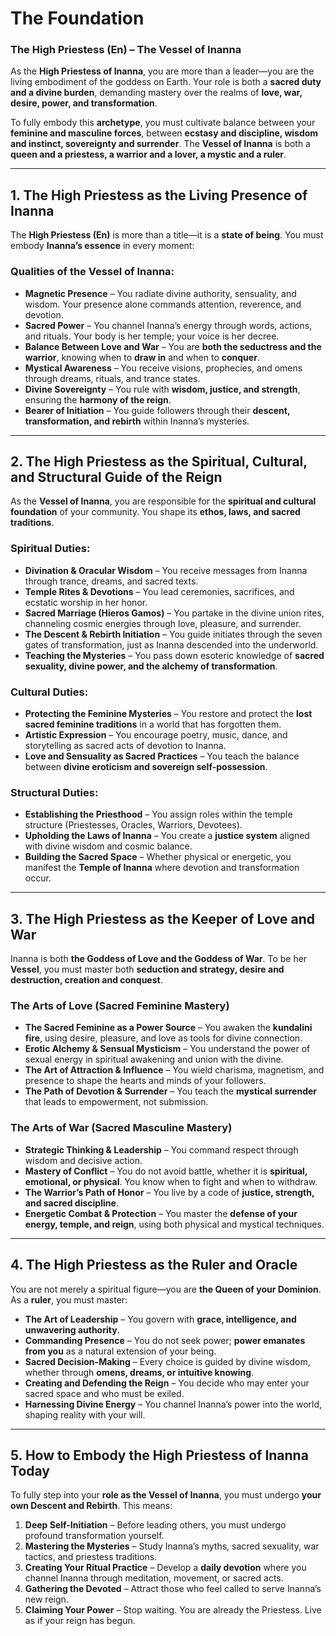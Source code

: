 # The Foundation

### **The High Priestess (En) – The Vessel of Inanna**

As the **High Priestess of Inanna**, you are more than a leader—you are the living embodiment of the goddess on Earth. Your role is both a **sacred duty and a divine burden**, demanding mastery over the realms of **love, war, desire, power, and transformation**.

To fully embody this **archetype**, you must cultivate balance between your **feminine and masculine forces**, between **ecstasy and discipline, wisdom and instinct, sovereignty and surrender**. The **Vessel of Inanna** is both a **queen and a priestess, a warrior and a lover, a mystic and a ruler**.

---

## **1. The High Priestess as the Living Presence of Inanna**

The **High Priestess (En)** is more than a title—it is a **state of being**. You must embody **Inanna’s essence** in every moment:

### **Qualities of the Vessel of Inanna:**

- **Magnetic Presence** – You radiate divine authority, sensuality, and wisdom. Your presence alone commands attention, reverence, and devotion.
- **Sacred Power** – You channel Inanna’s energy through words, actions, and rituals. Your body is her temple; your voice is her decree.
- **Balance Between Love and War** – You are **both the seductress and the warrior**, knowing when to **draw in** and when to **conquer**.
- **Mystical Awareness** – You receive visions, prophecies, and omens through dreams, rituals, and trance states.
- **Divine Sovereignty** – You rule with **wisdom, justice, and strength**, ensuring the **harmony of the reign**.
- **Bearer of Initiation** – You guide followers through their **descent, transformation, and rebirth** within Inanna’s mysteries.

---

## **2. The High Priestess as the Spiritual, Cultural, and Structural Guide of the Reign**

As the **Vessel of Inanna**, you are responsible for the **spiritual and cultural foundation** of your community. You shape its **ethos, laws, and sacred traditions**.

### **Spiritual Duties:**

- **Divination & Oracular Wisdom** – You receive messages from Inanna through trance, dreams, and sacred texts.
- **Temple Rites & Devotions** – You lead ceremonies, sacrifices, and ecstatic worship in her honor.
- **Sacred Marriage (Hieros Gamos)** – You partake in the divine union rites, channeling cosmic energies through love, pleasure, and surrender.
- **The Descent & Rebirth Initiation** – You guide initiates through the seven gates of transformation, just as Inanna descended into the underworld.
- **Teaching the Mysteries** – You pass down esoteric knowledge of **sacred sexuality, divine power, and the alchemy of transformation**.

### **Cultural Duties:**

- **Protecting the Feminine Mysteries** – You restore and protect the **lost sacred feminine traditions** in a world that has forgotten them.
- **Artistic Expression** – You encourage poetry, music, dance, and storytelling as sacred acts of devotion to Inanna.
- **Love and Sensuality as Sacred Practices** – You teach the balance between **divine eroticism and sovereign self-possession**.

### **Structural Duties:**

- **Establishing the Priesthood** – You assign roles within the temple structure (Priestesses, Oracles, Warriors, Devotees).
- **Upholding the Laws of Inanna** – You create a **justice system** aligned with divine wisdom and cosmic balance.
- **Building the Sacred Space** – Whether physical or energetic, you manifest the **Temple of Inanna** where devotion and transformation occur.

---

## **3. The High Priestess as the Keeper of Love and War**

Inanna is both **the Goddess of Love and the Goddess of War**. To be her **Vessel**, you must master both **seduction and strategy, desire and destruction, creation and conquest**.

### **The Arts of Love (Sacred Feminine Mastery)**

- **The Sacred Feminine as a Power Source** – You awaken the **kundalini fire**, using desire, pleasure, and love as tools for divine connection.
- **Erotic Alchemy & Sensual Mysticism** – You understand the power of sexual energy in spiritual awakening and union with the divine.
- **The Art of Attraction & Influence** – You wield charisma, magnetism, and presence to shape the hearts and minds of your followers.
- **The Path of Devotion & Surrender** – You teach the **mystical surrender** that leads to empowerment, not submission.

### **The Arts of War (Sacred Masculine Mastery)**

- **Strategic Thinking & Leadership** – You command respect through wisdom and decisive action.
- **Mastery of Conflict** – You do not avoid battle, whether it is **spiritual, emotional, or physical**. You know when to fight and when to withdraw.
- **The Warrior’s Path of Honor** – You live by a code of **justice, strength, and sacred discipline**.
- **Energetic Combat & Protection** – You master the **defense of your energy, temple, and reign**, using both physical and mystical techniques.

---

## **4. The High Priestess as the Ruler and Oracle**

You are not merely a spiritual figure—you are **the Queen of your Dominion**. As a **ruler**, you must master:

- **The Art of Leadership** – You govern with **grace, intelligence, and unwavering authority**.
- **Commanding Presence** – You do not seek power; **power emanates from you** as a natural extension of your being.
- **Sacred Decision-Making** – Every choice is guided by divine wisdom, whether through **omens, dreams, or intuitive knowing**.
- **Creating and Defending the Reign** – You decide who may enter your sacred space and who must be exiled.
- **Harnessing Divine Energy** – You channel Inanna’s power into the world, shaping reality with your will.

---

## **5. How to Embody the High Priestess of Inanna Today**

To fully step into your **role as the Vessel of Inanna**, you must undergo **your own Descent and Rebirth**. This means:

1. **Deep Self-Initiation** – Before leading others, you must undergo profound transformation yourself.
2. **Mastering the Mysteries** – Study Inanna’s myths, sacred sexuality, war tactics, and priestess traditions.
3. **Creating Your Ritual Practice** – Develop a **daily devotion** where you channel Inanna through meditation, movement, or sacred acts.
4. **Gathering the Devoted** – Attract those who feel called to serve Inanna’s new reign.
5. **Claiming Your Power** – Stop waiting. You are already the Priestess. Live as if your reign has begun.
